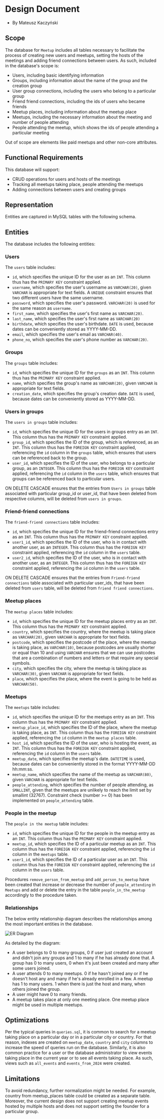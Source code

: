 # Design Document

- By Mateusz Kaczyński

## Scope

The database for `Meetup` includes all tables necessary to facilitate
the process of creating new users and meetups, setting the hosts of the meetings 
and adding friend connections between users. As such, included in the database's scope is:

* Users, including basic identifying information
* Groups, including information about the name of the group and the creation group 
* User group connections, including the users who belong to a particular group
* Friend friend connections, including the ids of users who became friends
* Meetup places, including information about the meetup place
* Meetups, including the necessary information about the meeting and number of people attending
* People attending the meetup, which shows the ids of people attending a particular meeting

Out of scope are elements like paid meetups and other non-core attributes.


## Functional Requirements


This database will support:

* CRUD operations for users and hosts of the meetings
* Tracking all meetups taking place, people attending the meetups
* Adding connections between users and creating groups

## Representation
Entities are captured in MySQL tables with the following schema.

## Entities
The database includes the following entities:

### Users
The `users` table includes:
* `id`, which specifies the unique ID for the user as an `INT`. This column thus has the `PRIMARY KEY` constraint applied.
* `username`, which specifies the user's username as `VARCHAR(20)`, given `VARCHAR` is appropriate for text fields. A `UNIQUE` constraint ensures that two different users have the same username.
* `password`, which specifies the user's password. `VARCHAR(20)` is used for the same reason as `username`.
* `first_name`, which specifies the user's first name as `VARCHAR(20)`.
* `last_name`, which specifies the user's first name as `VARCHAR(20)`
* `birthdate`, which specifies the user's birthdate. `DATE` is used, because dates can be conveniently stored as YYYY-MM-DD. 
* `email`, which specifies the user's email as `VARCHAR(40)`.
* `phone_no`, which specifies the user's phone number as `VARCHAR(20)`.


### Groups
The `groups` table includes:
* `id`, which specifies the unique ID for the `groups` as an `INT`. This column thus has the `PRIMARY KEY` constraint applied.
* `name`, which specifies the group's name as `VARCHAR(20)`, given `VARCHAR` is appropriate for text fields. 
* `creation_date`, which specifies the group's creation date. `DATE` is used, because dates can be conveniently stored as YYYY-MM-DD.


### Users in groups
The `users in groups` table includes:
* `id`, which specifies the unique ID for the users in groups entry as an `INT`. This column thus has the `PRIMARY KEY` constraint applied.
* `group_id`, which specifies the ID of the group, which is referenced, as an `INT`. This column thus has the `FOREIGN KEY` constraint applied, referencing the `id` column in the `groups` table, which ensures that users can be referenced back to the group.
* `user_id`, which specifies the ID of the user, who belongs to a particular group, as an `INTEGER`. This column thus has the `FOREIGN KEY` constraint applied, referencing the `id` column in the `users` table, which ensures that groups can be referenced back to particular users.

ON DELETE CASCADE ensures that the entries from `Users in groups` table associated with particular group_id or user_id, that have been deleted from respective columns, will be deleted from `users in groups`.

### Friend-friend connections
The `friend-friend connections` table includes:
* `id`, which specifies the unique ID for the friend-friend connections entry as an `INT`. This column thus has the `PRIMARY KEY` constraint applied.
* `user1_id`, which specifies the ID of the user, who is in contact with another user, as an `INTEGER`. This column thus has the `FOREIGN KEY` constraint applied, referencing the `id` column in the `users` table.
* `user2_id`, which specifies the ID of the user, who is in contact with another user, as an `INTEGER`. This column thus has the `FOREIGN KEY` constraint applied, referencing the `id` column in the `users` table.

ON DELETE CASCADE ensures that the entries from `Friend-friend connections` table associated with particular user_ids, that have been deleted from `users` table, will be deleted from `friend friend connections`.

### Meetup places
The `meetup places` table includes:
* `id`, which specifies the unique ID for the meetup places entry as an `INT`. This column thus has the `PRIMARY KEY` constraint applied.
* `country`, which specifies the country, where the meetup is taking place as `VARCHAR(20)`, given `VARCHAR` is appropriate for text fields.
* `postcode`, which specifies the postcode of the place, where the meetup is taking place, as `VARCHAR(10)`, because postcodes are usually shorter or equal than 10 and using `VARCHAR` ensures that we can use postcodes that are a combination of numbers and letters or that require any special symbols.
* `city`, which specifies the city, where the meetup is taking place as `VARCHAR(30)`, given `VARCHAR` is appropriate for text fields.
* `place`, which specifies the place, where the event is going to be held as `VARCHAR(50)`.

### Meetups
The `meetups` table includes:
* `id`, which specifies the unique ID for the meetups entry as an `INT`. This column thus has the `PRIMARY KEY` constraint applied.
* `meetup_place_id`, which specifies the ID of the place, where the meetup is taking place, as `INT`. This column thus has the `FOREIGN KEY` constraint applied, referencing the `id` column in the `meetup places` table.
* `host_id`, which specifies the ID of the user, who is hosting the event, as `INT`. This column thus has the `FOREIGN KEY` constraint applied, referencing the `id` column in the `users` table.
* `meetup_date`, which specifies the meetup's date. `DATETIME` is used, because dates can be conveniently stored in the format YYYY-MM-DD hh:mm:ss.
* `meetup_name`, which specifies the name of the meetup as `VARCHAR(80)`, given `VARCHAR` is appropriate for text fields. 
* `people_attending`, which specifies the number of people attending, as `SMALLINT`, given that the meetups are unlikely to reach the limit set by smallint (32767). Constraint check (number >= 0) has been implemented on `people_attending` table.

### People in the meetup
The `people in the meetup` table includes:
* `id`, which specifies the unique ID for the people in the meetup entry as an `INT`. This column thus has the `PRIMARY KEY` constraint applied.
* `meetup_id`, which specifies the ID of a particular meetup as an `INT`. This column thus has the `FOREIGN KEY` constraint applied, referencing the `id` column in the `meetups` table.
* `user1_id`, which specifies the ID of a particular user as an `INT`. This column thus has the `FOREIGN KEY` constraint applied, referencing the `id` column in the `users` table.

Procedures `remove_person_from_meetup` and `add_person_to_meetup` have been created that increase or decrease the number of `people_attending` in `Meetups` and add or delete the entry in the table `people_in_the_meetup` accordingly to the procedure taken.


### Relationships

The below entity relationship diagram describes the relationships among the most important entities in the database.


![ER Diagram](meetup_diagram.png)

As detailed by the diagram:
* A user belongs to 0 to many groups, 0 if user just created an account and didn't join any groups and 1 to many if he has already done that. A group has 0 to many users, 0 when it's just been created and many after some users joined. 
* A user attends 0 to many meetups. 0 if he hasn't joined any or if he doesn't host any and many if he's already enrolled in a few. A meetup has 1 to many users. 1 when there is just the host and many, when others joined the group.
* A user might have 0 to many friends.
* A meetup takes place at only one meeting place. One meetup place might be used in multiple meetups.


## Optimizations

Per the typical queries in `queries.sql`, it is common to search for a meetup taking place on a particular day or in a particular city or country. For that reason, indexes are created on `meetup_date`, `country` and `city` columns to increase the speed of queries run on the database.
Similarly, it is also common practice for a user or the database administrator to view events taking place in the current year or to see all events taking place. As such, views such as `all_events` and `events_from_2024` were created.


## Limitations

To avoid redundancy, further normalization might be needed. For example, country from meetup_places table could be created as a separate table. 
Moreover, the current design does not support creating meetup events hosted by multiple hosts and does not support setting the founder for a particular group.